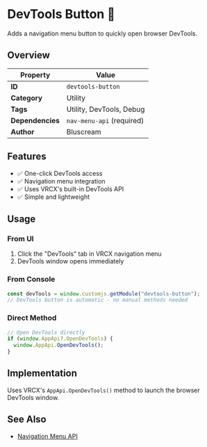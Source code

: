 # DevTools Button 🔧

Adds a navigation menu button to quickly open browser DevTools.

## Overview

| Property         | Value                     |
| ---------------- | ------------------------- |
| **ID**           | `devtools-button`         |
| **Category**     | Utility                   |
| **Tags**         | Utility, DevTools, Debug  |
| **Dependencies** | `nav-menu-api` (required) |
| **Author**       | Bluscream                 |

## Features

- ✅ One-click DevTools access
- ✅ Navigation menu integration
- ✅ Uses VRCX's built-in DevTools API
- ✅ Simple and lightweight

## Usage

### From UI

1. Click the "DevTools" tab in VRCX navigation menu
2. DevTools window opens immediately

### From Console

```javascript
const devTools = window.customjs.getModule("devtools-button");
// DevTools button is automatic - no manual methods needed
```

### Direct Method

```javascript
// Open DevTools directly
if (window.AppApi?.OpenDevTools) {
  window.AppApi.OpenDevTools();
}
```

## Implementation

Uses VRCX's `AppApi.OpenDevTools()` method to launch the browser DevTools window.

## See Also

- [Navigation Menu API](nav-menu-api.md)
